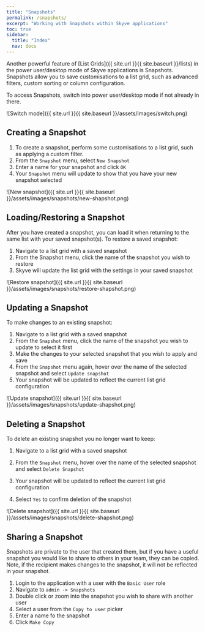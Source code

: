 ```yaml
---
title: "Snapshots"
permalink: /snapshots/
excerpt: "Working with Snapshots within Skyve applications"
toc: true
sidebar:
  title: "Index"
  nav: docs
---
```


Another powerful feature of [List Grids]({{ site.url }}{{ site.baseurl }}/lists) in the power user/desktop 
mode of Skyve applications is Snapshots. Snapshots allow you to save customisations to a list grid, such as 
advanced filters, custom sorting or column configuration.

To access Snapshots, switch into power user/desktop mode if not already in there.

![Switch mode]({{ site.url }}{{ site.baseurl }}/assets/images/switch.png)

## Creating a Snapshot

1. To create a snapshot, perform some customisations to a list grid, such as applying a custom filter.
1. From the `Snapshot` menu, select `New Snapshot`
1. Enter a name for your snapshot and click `OK`
1. Your `Snapshot` menu will update to show that you have your new snapshot selected

![New snapshot]({{ site.url }}{{ site.baseurl }}/assets/images/snapshots/new-shapshot.png)

## Loading/Restoring a Snapshot

After you have created a snapshot, you can load it when returning to the same list with your saved snapshot(s). 
To restore a saved snapshot:

1. Navigate to a list grid with a saved snapshot
1. From the Snapshot menu, click the name of the snapshot you wish to restore
1. Skyve will update the list grid with the settings in your saved snapshot

![Restore snapshot]({{ site.url }}{{ site.baseurl }}/assets/images/snapshots/restore-shapshot.png)

## Updating a Snapshot

To make changes to an existing snapshot:

1. Navigate to a list grid with a saved snapshot
1. From the `Snapshot` menu, click the name of the snapshot you wish to update to select it first
1. Make the changes to your selected snapshot that you wish to apply and save
1. From the `Snapshot` menu again, hover over the name of the selected snapshot and select `Update snapshot`
1. Your snapshot will be updated to reflect the current list grid configuration

![Update snapshot]({{ site.url }}{{ site.baseurl }}/assets/images/snapshots/update-shapshot.png)

## Deleting a Snapshot

To delete an existing snapshot you no longer want to keep:

1. Navigate to a list grid with a saved snapshot
1. From the `Snapshot` menu, hover over the name of the selected snapshot and select `Delete Snapshot`
1. Your snapshot will be updated to reflect the current list grid configuration

1. Select `Yes` to confirm deletion of the snapshot

![Delete snapshot]({{ site.url }}{{ site.baseurl }}/assets/images/snapshots/delete-shapshot.png)

## Sharing a Snapshot

Snapshots are private to the user that created them, but if you have a useful snapshot you would like to share 
to others in your team, they can be copied. Note, if the recipient makes changes to the snapshot, it will 
not be reflected in your snapshot.

1. Login to the application with a user with the `Basic User` role
1. Navigate to `admin -> Snapshots`
1. Double click or zoom into the snapshot you wish to share with another user
1. Select a user from the `Copy to user` picker
1. Enter a name fo the snapshot
1. Click `Make Copy`